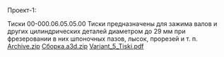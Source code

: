 Проект-1:

Тиски 00-000.06.05.05.00
Тиски предназначены для зажима валов и других цилиндрических деталей диаметром до 29 мм при фрезеровании в них шпоночных пазов, лысок, прорезей и т. п.
[Archive.zip](https://github.com/user-attachments/files/19469046/Archive.zip)
[Сборка.a3d.zip](https://github.com/user-attachments/files/19469048/a3d.zip)
[Variant_5_Tiski.pdf](https://github.com/user-attachments/files/19469051/Variant_5_Tiski.pdf)
